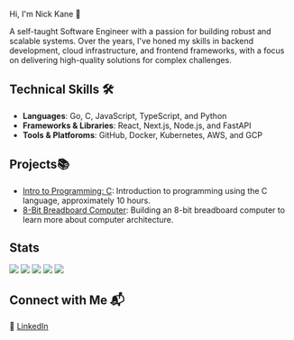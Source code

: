 Hi, I'm Nick Kane 👋

A self-taught Software Engineer with a passion for building robust and scalable systems. Over the years, I've honed my skills in backend development, cloud infrastructure, and frontend frameworks, with a focus on delivering high-quality solutions for complex challenges.

## Technical Skills 🛠️
- **Languages**: Go, C, JavaScript, TypeScript, and Python
- **Frameworks & Libraries**: React, Next.js, Node.js, and FastAPI
- **Tools &  Platforoms**: GitHub, Docker, Kubernetes, AWS, and GCP

## Projects📚
- [Intro to Programming: C](https://www.youtube.com/watch?v=axl96vCnAuI&list=PLgfw5lqJ3h8rWUBm0r6qoiEwhJubepp_h): Introduction to programming using the C language, approximately 10 hours.
- [8-Bit Breadboard Computer](https://www.youtube.com/watch?v=axl96vCnAuI&list=PLgfw5lqJ3h8rWUBm0r6qoiEwhJubepp_h): Building an 8-bit breadboard computer to learn more about computer architecture.

## Stats
![](http://github-profile-summary-cards.vercel.app/api/cards/profile-details?username=nkane&theme=dracula)
![](http://github-profile-summary-cards.vercel.app/api/cards/repos-per-language?username=nkane&theme=dracula)
![](http://github-profile-summary-cards.vercel.app/api/cards/most-commit-language?username=nkane&theme=dracula)
![](http://github-profile-summary-cards.vercel.app/api/cards/stats?username=nkane&theme=dracula)
![](http://github-profile-summary-cards.vercel.app/api/cards/productive-time?username=nkane&theme=dracula&utcOffset=8)


## Connect with Me 📬
🔗 [LinkedIn](https://www.linkedin.com/in/nkanedev/)
